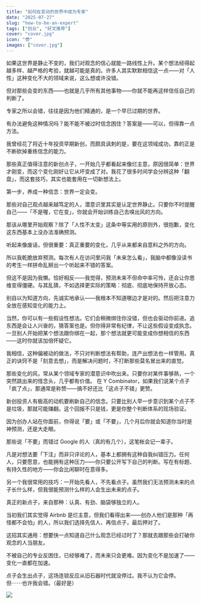 ```yaml
---
title: "如何在变动的世界中成为专家"
date: "2025-07-27"
slug: "how-to-be-an-expert"
tags: ["创业", "好文推荐"]
cover: "cover.jpg"
icon: "😎"
images: ["cover.jpg"]
---
```

如果这世界是静止不变的，我们对观念的信心就能一路线性上升。某个想法经得起越多样、越严格的考验，就越可能是真的。许多人其实默默相信这一点——对「人性」这种变化不大的领域来说，这么想或许没错。



但对那些会变的东西——也就是几乎所有其他事物——你就不能再这样信任自己的判断了。



专家之所以会错，往往是因为他们精通的，是一个早已过期的世界。



有办法避免这种情况吗？能不能不被过时信念困住？答案是——可以，但得靠一点方法。



我曾经花了将近十年投资早期新创，而颇具讽刺的是，要在这领域成功，靠的正是不断砍掉重练信念的能力。



那些真正值得注意的新创点子，一开始几乎都看起来像烂主意，原因很简单：世界才刚变，而这个变化刚好让它从坏变成了对。我花了很多时间学会分辨这种「翻盘」，而这套技巧，其实也能套用在一切新想法上。



第一步，养成一种信念：世界一定会变。



那些对自己观点越来越笃定的人，潜意识里其实是认定世界静止。只要你不时提醒自己——「不是喔，它在变」，你就会开始训练自己去嗅出风的方向。



那该从哪里开始观察？除了「人性不太变」这条中等实用的原则外，很抱歉，变化这东西基本上没办法准确预测。



听起来像废话，但很重要：真正重要的变化，几乎从来都来自意料之外的方向。



所以我乾脆放弃预测。每次有人在访问里问我「未来怎么看」，我脑中都像没读书的考生一样拼命乱掰出一个听起来不错的答案。



但这不是因为我懒。恰好相反——我觉得，预测未来不但命中率可怜，还会让你思维变得僵硬。与其乱猜，不如选择更实际的策略：彻底、彻底地保持开放心态。



别自以为知道方向，先诚实地承认——我根本不知道哪边才是对的。然后把注意力全放在感知变化的能力上。



当然，你可以有一些假设性想法。它们会稍微绑住你没错，但也会驱动你前进。追东西是会让人兴奋的，猜答案也是。但你得非常有纪律，不让这些假设变成执念。
一旦别人开始把某个想法跟你绑在一起，那个想法就更可能变成你想相信的东西——这时你就该加倍怀疑它。



我相信，这种偏被动的做法，不只对判断想法有帮助，连产出想法也一样管用。真正的诀窍不是「刻意去想」，而是解决问题时，不打断那些莫名冒出来的直觉。



那些变化的风，常从某个领域专家的潜意识中吹出来。只要你对某件事够熟，一个突然跳出来的怪念头，几乎都有价值。
在 Y Combinator，如果我们说某个点子「疯了点」，那通常是称赞——搞不好还比「这点子不错」更赞。



新创投资人有极高的动机要刷新自己的信念。只要比别人早一步意识到某个点子不是垃圾，那就可能赚翻。这个回报不只是钱，更是你整个判断体系的现场验证。



因为创办人站在你面前，你得说「要」或「不要」，几个月后你就会知道你当时是神预测，还是大走眼。



那些说「不要」而错过 Google 的人（真的有几个），这笔帐会记一辈子。



凡是对想法要「下注」而非只评论的人，基本上都拥有这种自我纠错压力。任何人，只要愿意，也能拥有这种压力——你只要公开写下自己的判断。写在有标题、有持久性的地方——你会比闲聊时在意得多。



另一个我很常用的技巧：一开始先看人，不先看点子。虽然我们无法预测未来的点子长什么样，但我很能预测什么样的人会生出未来的点子。



真正的新点子，来自那种：认真、有劲、脑袋够独立的人。



当初我们其实觉得 Airbnb 是烂主意，但我们看得出来——创办人他们是那种「再怪都不会怕」的人，所以我们选择先信人、再信点子，最后押对了。



这招其实通用：想要快一点知道自己什么观念已经过时了？那就去跟那些会打破你观念的人当朋友。



不被自己的专业反困住，已经够难了，而未来只会更难。因为变化不是加速了——变化一直都在加速。



点子会生出点子，这场连锁反应从旧石器时代就没停过。我不认为它会停。
但⋯⋯也许我会错。（最好是）




![](https://prod-files-secure.s3.us-west-2.amazonaws.com/112d0858-5090-4d34-a606-b75eb8d65fd2/46476355-9cf3-4e99-9b7a-3531bc426380/1000202064.png?X-Amz-Algorithm=AWS4-HMAC-SHA256&X-Amz-Content-Sha256=UNSIGNED-PAYLOAD&X-Amz-Credential=ASIAZI2LB466XAU4WT6E%2F20251028%2Fus-west-2%2Fs3%2Faws4_request&X-Amz-Date=20251028T145210Z&X-Amz-Expires=3600&X-Amz-Security-Token=IQoJb3JpZ2luX2VjEAcaCXVzLXdlc3QtMiJGMEQCIBpwKRkG%2BmfFNGIM%2FZJmFaDkk%2BGQfzFxj2ynTv9KdDtcAiBk7ZeneW4hq9GrCksquRZGZmb%2BaS30aVaXtUhb8s9J4SqIBAjA%2F%2F%2F%2F%2F%2F%2F%2F%2F%2F8BEAAaDDYzNzQyMzE4MzgwNSIMvK69st1zkASdu3TuKtwDQoIGOcUMKhgXyeStbO3%2B9ood3BTqp3ktZ1NoMHy6MN0dEsjgo1rC%2F3TtmQ8nOmtmDTMCDGgcdU6pySG7O6ZIhQ793tzfFsseBazqkY1wUgN4Fsm2tNqSgM6ksvsKAPGzAyXAY4JLJUOfAhAJJSqBOBRiUGacCu110C4XkUyhERrWhw9A9s5%2BOCoRVgoPzSALIDkPmiI6B8dQW4N9MWRJBKNUQqg8t53DXfxTXCFX3vflO4K5%2FfqyO1IJf8MFaVBgnsqlhRywK0I8M%2BgaTPzdP1y25srUGZJY5lkYNs5%2BVaT02AbVfKeNA7dridVhgv7%2FgxPHMFJU%2FvumHZbkhYs6F6gVHyv9%2FM3Cn4bp6IjOTdKRaTXboSN9Z0Xmcg1mp9wEIgK1g2iUnTJK4GDChI17TGbCVYx8ICAyWsJm2T3I%2BmBM4OdHn80m98fj91Rfb2PCoO3tGtau0xU2gXBVOcGgY6UZOy1gqqv8lL1shJcmE3%2BrYyPdAlKbTzDlrXYd3wq%2BK0R2qMPVPr6z7rKA6AGGVrT0PdFveS%2FErRCxwZuzJ%2FLm3apbb7RiePUyewxbmIbHu6wdAjJibgjAKRS7GA2RT04SoPhiXYSYJmLPiwliryjC5nrFs8y%2BAHAVLdcw26%2BDyAY6pgGW5JC35BcMpnRO7n3OcfjvmhM6l4uS0UUg68iogNiA70dIcKtlqguvtUWIIDhRVbKPFDrv62m48FwakPCcCuNmOCA%2BRRDckNnKnrHZ5RE2cZDse9XwjRrSGv9XlpqT7ZMgWPYgUPKAqPWSkswBap1E3rAsVMHNIaXtDRDpzplNh0hs%2B3QkewlwzOmL39TrzsZap0DyGlmj7GEBUus8%2FOVJjWj%2FX6A8&X-Amz-Signature=464af0187ebdc5e1bc70f3ae392178fdb380771da5d9a4bf3c03513bff6337c0&X-Amz-SignedHeaders=host&x-amz-checksum-mode=ENABLED&x-id=GetObject)

